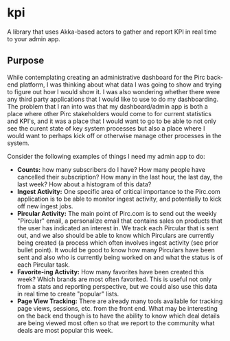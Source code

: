 # kpi
A library that uses Akka-based actors to gather and report KPI in real time to your admin app.

## Purpose

While contemplating creating an administrative dashboard for the Pirc back-end platform, I was thinking about what data I was going to show and trying to figure out how I would show it.  I was also wondering whether there were any third party applications that I would like to use to do my dashboarding.  The problem that I ran into was that my dashboard/admin app is both a place where other Pirc stakeholders would come to for current statistics and KPI's, and it was a place that I would want to go to be able to not only see the curent state of key system processes but also a place where I would want to perhaps kick off or otherwise manage other processes in the system.

Consider the following examples of things I need my admin app to do:

* **Counts:** how many subscribers do I have?  How many people have cancelled their subscription?  How many in the last hour, the last day, the last week?  How about a histogram of this data?
* **Ingest Activity:** One specific area of critical importance to the Pirc.com application is to be able to monitor ingest activity, and potentially to kick off new ingest jobs.
* **Pircular Activity:** The main point of Pirc.com is to send out the weekly "Pircular" email, a personalize email that contains sales on products that the user has indicated an interest in.  We track each Pircular that is sent out, and we also should be able to know which Pirculars are currently being created (a process which often involves ingest activity (see prior bullet point).  It would be good to know how many Pirculars have been sent and also who is currently being worked on and what the status is of each Pircular task.
* **Favorite-ing Activity:** How many favorites have been created this week?  Which brands are most often favorited.  This is useful not only from a stats and reporting perspective, but we could also use this data in real time to create "popular" lists.
* **Page View Tracking:** There are already many tools available for tracking page views, sessions, etc. from the front end.  What may be interesting on the back end though is to have the ability to know which deal details are being viewed most often so that we report to the community what deals are most popular this week.


